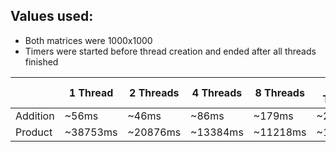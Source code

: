 ## Values used:
* Both matrices were 1000x1000
* Timers were started before thread creation and ended after all threads finished

|          | 1 Thread | 2 Threads | 4 Threads | 8 Threads | 16 Threads | 32 Threads |
|----------|----------|-----------|-----------|-----------|------------|------------|
| Addition | ~56ms    | ~46ms     | ~86ms     | ~179ms    | ~279ms     | ~587ms     |
| Product  | ~38753ms | ~20876ms  | ~13384ms  | ~11218ms  | ~11865ms   | ~12248ms   |